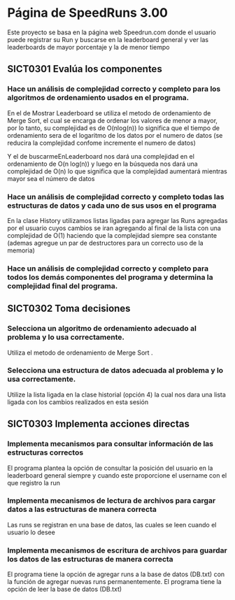 # Página de SpeedRuns 3.00
Este proyecto se basa en la página web Speedrun.com donde el usuario puede registrar su Run y buscarse en la leaderboard general y ver las leaderboards de mayor porcentaje y la de menor tiempo

## SICT0301 Evalúa los componentes
###  Hace un análisis de complejidad correcto y completo para los algoritmos de ordenamiento usados en el programa.

En el de Mostrar Leaderboard se utiliza el metodo de ordenamiento de Merge Sort, el cual se encarga de ordenar los valores de menor a mayor, por lo tanto, su complejidad es de O(nlog(n)) lo significa que el tiempo de ordenamiento sera de el logaritmo de los datos por el numero de datos (se reducira la complejidad confome incremente el numero de datos) 

Y el de buscarmeEnLeaderboard nos dará una complejidad en el ordenamiento de O(n log(n)) y luego en la búsqueda nos dará una complejidad de O(n) lo que significa que la complejidad aumentará mientras mayor sea el número de datos

### Hace un análisis de complejidad correcto y completo todas las estructuras de datos y cada uno de sus usos en el programa
En la clase History utilizamos listas ligadas para agregar las Runs agregadas por el usuario cuyos cambios se iran agregando al final de la lista con una complejidad de O(1) haciendo que la complejidad siempre sea constante (ademas agregue un par de destructores para un correcto uso de la memoria)

### Hace un análisis de complejidad correcto y completo para todos los demás componentes del programa y determina la complejidad final del programa.

## SICT0302 Toma decisiones
### Selecciona un algoritmo de ordenamiento adecuado al problema y lo usa correctamente.
Utiliza el metodo de ordenamiento de Merge Sort .

### Selecciona una estructura de datos adecuada al problema y lo usa correctamente.
Utilize la lista ligada en la clase historial (opción 4) la cual nos dara una lista ligada con los cambios realizados en esta sesión

## SICT0303 Implementa acciones directas
### Implementa mecanismos para consultar información de las estructuras correctos
El programa plantea la opción de consultar la posición del usuario en la leaderboard general siempre y cuando este proporcione el username con el que registro la run

### Implementa mecanismos de lectura de archivos para cargar datos a las estructuras de manera correcta
Las runs se registran en una base de datos, las cuales se leen cuando el usuario lo desee

### Implementa mecanismos de escritura de archivos para guardar los datos  de las estructuras de manera correcta
El programa tiene la opción de agregar runs a la base de datos (DB.txt) con la función de agregar nuevas runs permanentemente.
El programa tiene la opción de leer la base de datos (DB.txt)
